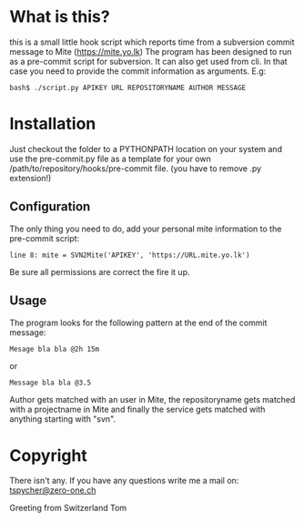# What is this?
this is a small little hook script which reports time from a subversion commit message to Mite (https://mite.yo.lk)
The program has been designed to run as a pre-commit script for subversion. It can also get used from cli. In that case you need to provide the commit information as arguments. E.g:
````
bash$ ./script.py APIKEY URL REPOSITORYNAME AUTHOR MESSAGE
````
# Installation
Just checkout the folder to a PYTHONPATH location on your system and use the pre-commit.py file as a template for your own /path/to/repository/hooks/pre-commit file. (you have to remove .py extension!)
## Configuration
The only thing you need to do, add your personal mite information to the pre-commit script:
````
line 8: mite = SVN2Mite('APIKEY', 'https://URL.mite.yo.lk')
````
Be sure all permissions are correct the fire it up.
## Usage
The program looks for the following pattern at the end of the commit message:
````
Mesage bla bla @2h 15m
````
or
````
Message bla bla @3.5
````
Author gets matched with an user in Mite, the repositoryname gets matched with a projectname in Mite and finally the service gets matched with anything starting with "svn".

# Copyright
There isn't any. If you have any questions write me a mail on: tspycher@zero-one.ch

Greeting from Switzerland
Tom

